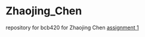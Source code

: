# Zhaojing_Chen
repository for bcb420 for Zhaojing Chen
[assignment 1](file:///Users/zhaojingchen/Desktop/BCB420/RNA-seq%20analysis/A1.html)
